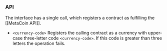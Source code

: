### API

The interface has a single call, which registers a contract as fulfilling the [[MetaCoin API]].

* `<currency-code>` Registers the calling contract as a currency with upper-case three-letter code `<currency-code>`. If this code is greater than three letters the operation fails.
